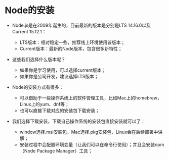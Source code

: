 # Node的安装

- Node.js是在2009年诞生的，目前最新的版本是分别是LTS 14.16.0以及Current 15.12.1：
  + LTS版本：相对稳定一些，推荐线上环境使用该版本；
  + Current版本：最新的Node版本，包含很多新特性；

- 这些我们选择什么版本呢？
  + 如果你是学习使用，可以选择current版本；
  + 如果你是公司开发，建议选择LTS版本；

- Node的安装方式有很多：
  + 可以借助于一些操作系统上的软件管理工具，比如Mac上的homebrew，Linux上的yum、dnf等；
  + 也可以直接下载对应的安装包下载安装；

- 我们选择下载安装，下载自己操作系统的安装包直接安装就可以了：
  + window选择.msi安装包，Mac选择.pkg安装包，Linux会在后续部署中讲解；
  + 安装过程中会配置环境变量（让我们可以在命令行使用）；并且会安装npm（Node Package Manager）工具；
